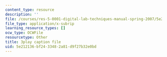 ```yaml
---
content_type: resource
description: ''
file: /courses/res-5-0001-digital-lab-techniques-manual-spring-2007/5e212136bf2433482a81d9f27b32e0bd_7LBGQHjgHEw.srt
file_type: application/x-subrip
learning_resource_types: []
ocw_type: OCWFile
resourcetype: Other
title: 3play caption file
uid: 5e212136-bf24-3348-2a81-d9f27b32e0bd
---
```

